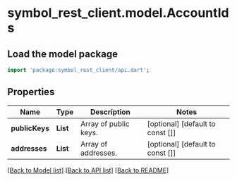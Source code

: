 # symbol_rest_client.model.AccountIds

## Load the model package
```dart
import 'package:symbol_rest_client/api.dart';
```

## Properties
Name | Type | Description | Notes
------------ | ------------- | ------------- | -------------
**publicKeys** | **List<String>** | Array of public keys. | [optional] [default to const []]
**addresses** | **List<String>** | Array of addresses. | [optional] [default to const []]

[[Back to Model list]](../README.md#documentation-for-models) [[Back to API list]](../README.md#documentation-for-api-endpoints) [[Back to README]](../README.md)


